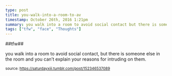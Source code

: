 ```yaml
---
type: post
title: you-walk-into-a-room-to-av
timestamp: October 26th, 2016 1:21pm
summary: you walk into a room to avoid social contact but there is someone else in the room and you can’t explain your reasons for intruding on them
tags: ["tfw", "face", "Thoughts"]
---
```

##tfw##
                    <p>you walk into a room to avoid social contact, but there is someone else in the room and you can’t explain your reasons for intruding on them.</p>
                
                
                
                
                
                
                                
<small>source: https://saturdayxiii.tumblr.com/post/152346537089</small>